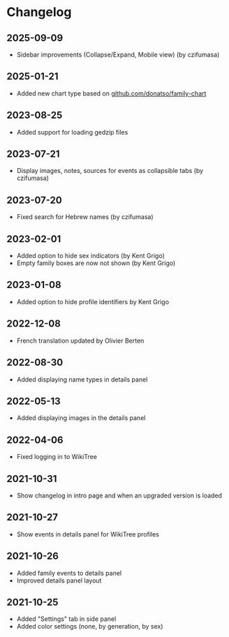 # Changelog

## 2025-09-09

- Sidebar improvements (Collapse/Expand, Mobile view) (by czifumasa)

## 2025-01-21

- Added new chart type based on [github.com/donatso/family-chart](https://github.com/donatso/family-chart)

## 2023-08-25

- Added support for loading gedzip files

## 2023-07-21

- Display images, notes, sources for events as collapsible tabs (by czifumasa)

## 2023-07-20

- Fixed search for Hebrew names (by czifumasa)

## 2023-02-01

- Added option to hide sex indicators (by Kent Grigo)
- Empty family boxes are now not shown (by Kent Grigo)

## 2023-01-08

- Added option to hide profile identifiers by Kent Grigo

## 2022-12-08

- French translation updated by Olivier Berten

## 2022-08-30

- Added displaying name types in details panel

## 2022-05-13

- Added displaying images in the details panel

## 2022-04-06

- Fixed logging in to WikiTree

## 2021-10-31

- Show changelog in intro page and when an upgraded version is loaded

## 2021-10-27

- Show events in details panel for WikiTree profiles

## 2021-10-26

- Added family events to details panel
- Improved details panel layout

## 2021-10-25

- Added "Settings" tab in side panel
- Added color settings (none, by generation, by sex)
